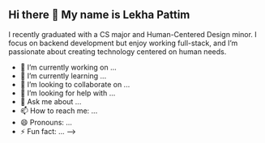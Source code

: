 ## Hi there 👋 My name is Lekha Pattim

I recently graduated with a CS major and Human-Centered Design minor. I focus on backend development but enjoy working full-stack, and I’m passionate about creating technology centered on human needs.

- 🔭 I’m currently working on ...
- 🌱 I’m currently learning ...
- 👯 I’m looking to collaborate on ...
- 🤔 I’m looking for help with ...
- 💬 Ask me about ...
- 📫 How to reach me: ...
- 😄 Pronouns: ...
- ⚡ Fun fact: ...
-->
